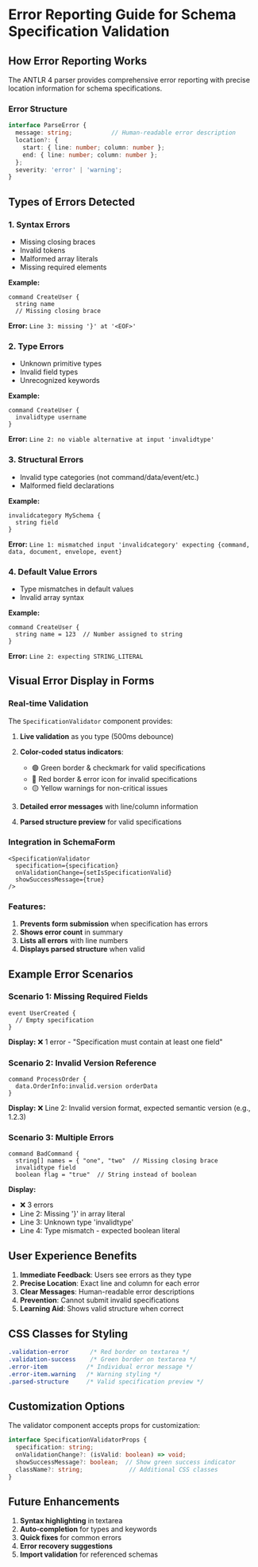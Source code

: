 # Error Reporting Guide for Schema Specification Validation

## How Error Reporting Works

The ANTLR 4 parser provides comprehensive error reporting with precise location information for schema specifications.

### Error Structure

```typescript
interface ParseError {
  message: string;           // Human-readable error description
  location?: {
    start: { line: number; column: number };
    end: { line: number; column: number };
  };
  severity: 'error' | 'warning';
}
```

## Types of Errors Detected

### 1. **Syntax Errors**
- Missing closing braces
- Invalid tokens
- Malformed array literals
- Missing required elements

**Example:**
```
command CreateUser {
  string name
  // Missing closing brace
```
**Error:** `Line 3: missing '}' at '<EOF>'`

### 2. **Type Errors**
- Unknown primitive types
- Invalid field types
- Unrecognized keywords

**Example:**
```
command CreateUser {
  invalidtype username
}
```
**Error:** `Line 2: no viable alternative at input 'invalidtype'`

### 3. **Structural Errors**
- Invalid type categories (not command/data/event/etc.)
- Malformed field declarations

**Example:**
```
invalidcategory MySchema {
  string field
}
```
**Error:** `Line 1: mismatched input 'invalidcategory' expecting {command, data, document, envelope, event}`

### 4. **Default Value Errors**
- Type mismatches in default values
- Invalid array syntax

**Example:**
```
command CreateUser {
  string name = 123  // Number assigned to string
}
```
**Error:** `Line 2: expecting STRING_LITERAL`

## Visual Error Display in Forms

### Real-time Validation
The `SpecificationValidator` component provides:

1. **Live validation** as you type (500ms debounce)
2. **Color-coded status indicators**:
   - 🟢 Green border & checkmark for valid specifications
   - 🔴 Red border & error icon for invalid specifications
   - 🟡 Yellow warnings for non-critical issues

3. **Detailed error messages** with line/column information
4. **Parsed structure preview** for valid specifications

### Integration in SchemaForm

```tsx
<SpecificationValidator
  specification={specification}
  onValidationChange={setIsSpecificationValid}
  showSuccessMessage={true}
/>
```

### Features:

1. **Prevents form submission** when specification has errors
2. **Shows error count** in summary
3. **Lists all errors** with line numbers
4. **Displays parsed structure** when valid

## Example Error Scenarios

### Scenario 1: Missing Required Fields
```
event UserCreated {
  // Empty specification
}
```
**Display:** ❌ 1 error - "Specification must contain at least one field"

### Scenario 2: Invalid Version Reference
```
command ProcessOrder {
  data.OrderInfo:invalid.version orderData
}
```
**Display:** ❌ Line 2: Invalid version format, expected semantic version (e.g., 1.2.3)

### Scenario 3: Multiple Errors
```
command BadCommand {
  string[] names = { "one", "two"  // Missing closing brace
  invalidtype field
  boolean flag = "true"  // String instead of boolean
```
**Display:** 
- ❌ 3 errors
- Line 2: Missing '}' in array literal
- Line 3: Unknown type 'invalidtype'
- Line 4: Type mismatch - expected boolean literal

## User Experience Benefits

1. **Immediate Feedback**: Users see errors as they type
2. **Precise Location**: Exact line and column for each error
3. **Clear Messages**: Human-readable error descriptions
4. **Prevention**: Cannot submit invalid specifications
5. **Learning Aid**: Shows valid structure when correct

## CSS Classes for Styling

```css
.validation-error      /* Red border on textarea */
.validation-success    /* Green border on textarea */
.error-item           /* Individual error message */
.error-item.warning   /* Warning styling */
.parsed-structure     /* Valid specification preview */
```

## Customization Options

The validator component accepts props for customization:

```typescript
interface SpecificationValidatorProps {
  specification: string;
  onValidationChange?: (isValid: boolean) => void;
  showSuccessMessage?: boolean;  // Show green success indicator
  className?: string;             // Additional CSS classes
}
```

## Future Enhancements

1. **Syntax highlighting** in textarea
2. **Auto-completion** for types and keywords
3. **Quick fixes** for common errors
4. **Error recovery suggestions**
5. **Import validation** for referenced schemas